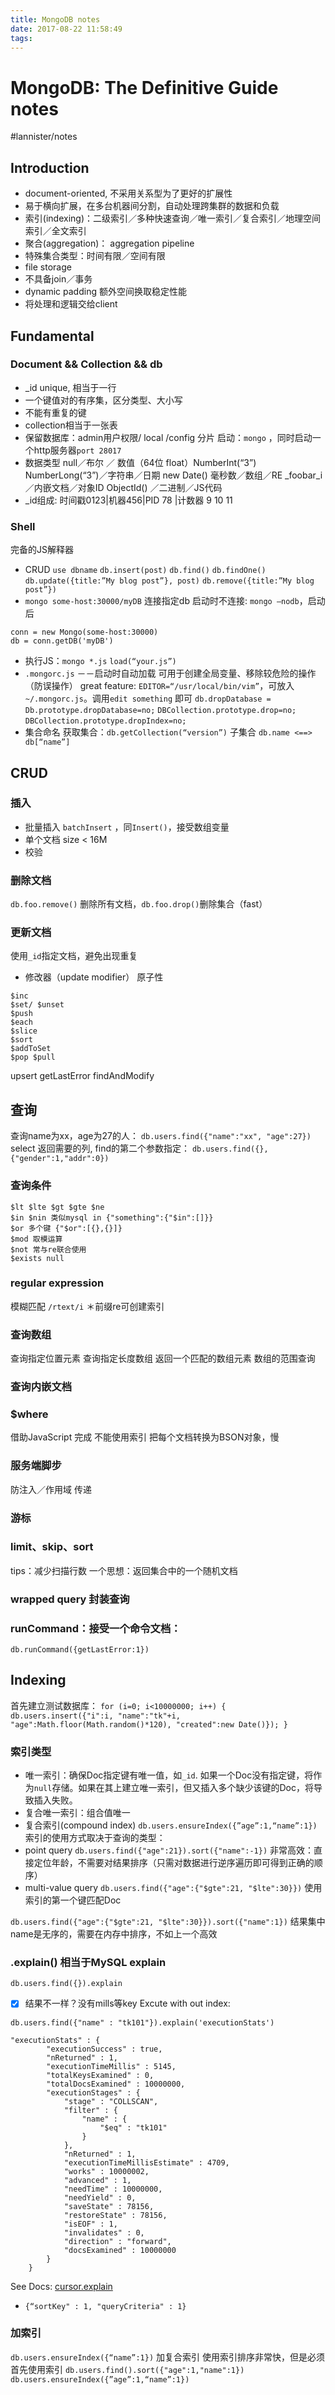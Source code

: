 ```yaml
---
title: MongoDB notes
date: 2017-08-22 11:58:49
tags:
---
```

# MongoDB: The Definitive Guide notes
#lannister/notes
## Introduction
* document-oriented,  不采用关系型为了更好的扩展性
* 易于横向扩展，在多台机器间分割，自动处理跨集群的数据和负载
* 索引(indexing)：二级索引／多种快速查询／唯一索引／复合索引／地理空间索引／全文索引
* 聚合(aggregation)： aggregation pipeline  
* 特殊集合类型：时间有限／空间有限
* file storage
* 不具备join／事务
* dynamic padding 额外空间换取稳定性能
* 将处理和逻辑交给client

## Fundamental
### Document && Collection && db
* _id unique, 相当于一行
* 一个键值对的有序集，区分类型、大小写
* 不能有重复的键
* collection相当于一张表
* 保留数据库：admin用户权限/ local /config 分片
启动：`mongo` ，同时启动一个http服务器`port 28017`
* 数据类型
null／布尔 ／ 数值（64位 float）NumberInt(“3”) NumberLong(“3”)／字符串／日期 new Date() 毫秒数／数组／RE _foobar_i ／内嵌文档／对象ID ObjectId() ／二进制／JS代码
* _id组成: 时间戳0123|机器456|PID 78 |计数器 9 10 11

### Shell
完备的JS解释器
* CRUD
`use dbname`
`db.insert(post)`
`db.find()` `db.findOne()`
`db.update({title:”My blog post”}, post)`
`db.remove({title:”My blog post”})`
* `mongo some-host:30000/myDB` 连接指定db
启动时不连接: `mongo —nodb`，启动后
```
conn = new Mongo(some-host:30000)
db = conn.getDB('myDB')
```
* 执行JS：`mongo *.js` `load(“your.js”)`
* `.mongorc.js` －－启动时自动加载
可用于创建全局变量、移除较危险的操作（防误操作）
 great feature: `EDITOR=“/usr/local/bin/vim”`，可放入`~/.mongorc.js`。调用`edit something` 即可
`db.dropDatabase = Db.prototype.dropDatabase=no;`
`DBCollection.prototype.drop=no;`
`DBCollection.prototype.dropIndex=no;`
* 集合命名
获取集合：`db.getCollection(“version”)`
子集合 `db.name <==> db[“name”]`


## CRUD

### 插入
* 批量插入 `batchInsert` ，同`Insert()`，接受数组变量
* 单个文档 size < 16M
* 校验
### 删除文档
`db.foo.remove()` 删除所有文档，`db.foo.drop()`删除集合（fast）
### 更新文档
使用`_id`指定文档，避免出现重复
* 修改器（update modifier）
原子性
```
$inc
$set/ $unset
$push
$each
$slice
$sort
$addToSet
$pop $pull
```
upsert
getLastError
findAndModify

## 查询
查询name为xx，age为27的人：
`db.users.find({"name":"xx", "age":27})`
select 返回需要的列, find的第二个参数指定：
`db.users.find({},{"gender":1,"addr":0})`
### 查询条件
```
$lt $lte $gt $gte $ne 
$in $nin 类似mysql in {"something":{"$in":[]}}
$or 多个键 {"$or":[{},{}]}
$mod 取模运算 
$not 常与re联合使用
$exists null
```
### regular expression
模糊匹配
`/rtext/i`
＊前缀re可创建索引

### 查询数组
查询指定位置元素
查询指定长度数组
返回一个匹配的数组元素
数组的范围查询
### 查询内嵌文档
### $where
借助JavaScript 完成 
不能使用索引
把每个文档转换为BSON对象，慢
### 服务端脚步
防注入／作用域 传递
### 游标
### limit、skip、sort
tips：减少扫描行数
一个思想：返回集合中的一个随机文档
### wrapped query 封装查询
### runCommand：接受一个命令文档：
`db.runCommand({getLastError:1})`

## Indexing
首先建立测试数据库：
`for (i=0; i<10000000; i++) { db.users.insert({"i":i, "name":"tk"+i, "age":Math.floor(Math.random()*120), "created":new Date()}); }`
### 索引类型
* 唯一索引：确保Doc指定键有唯一值，如`_id`.
如果一个Doc没有指定键，将作为`null`存储。如果在其上建立唯一索引，但又插入多个缺少该键的Doc，将导致插入失败。
* 复合唯一索引：组合值唯一
* 复合索引(compound index)
`db.users.ensureIndex({”age”:1,“name”:1})`
索引的使用方式取决于查询的类型：
* point query
`db.users.find({"age":21}).sort({"name":-1})`
非常高效：直接定位年龄，不需要对结果排序（只需对数据进行逆序遍历即可得到正确的顺序）
* multi-value query
`db.users.find({"age":{"$gte":21, "$lte":30}})`
使用索引的第一个键匹配Doc

`db.users.find({"age":{"$gte":21, "$lte":30}}).sort({"name":1})`
结果集中name是无序的，需要在内存中排序，不如上一个高效
### .explain() 相当于MySQL explain
`db.users.find({}).explain`
- [x] 结果不一样？没有mills等key
Excute with out index:
```
db.users.find({"name" : "tk101"}).explain('executionStats')

"executionStats" : {
		"executionSuccess" : true,
		"nReturned" : 1,
		"executionTimeMillis" : 5145,
		"totalKeysExamined" : 0,
		"totalDocsExamined" : 10000000,
		"executionStages" : {
			"stage" : "COLLSCAN",
			"filter" : {
				"name" : {
					"$eq" : "tk101"
				}
			},
			"nReturned" : 1,
			"executionTimeMillisEstimate" : 4709,
			"works" : 10000002,
			"advanced" : 1,
			"needTime" : 10000000,
			"needYield" : 0,
			"saveState" : 78156,
			"restoreState" : 78156,
			"isEOF" : 1,
			"invalidates" : 0,
			"direction" : "forward",
			"docsExamined" : 10000000
		}
	}
```
See Docs: [cursor.explain](https://docs.mongodb.com/manual/reference/method/cursor.explain/) 

* `{“sortKey" : 1, "queryCriteria" : 1}`
### 加索引
`db.users.ensureIndex({“name”:1})`
加复合索引
使用索引排序非常快，但是必须首先使用索引
`db.users.find().sort({"age":1,"name":1})`
`db.users.ensureIndex({”age”:1,“name”:1})`



